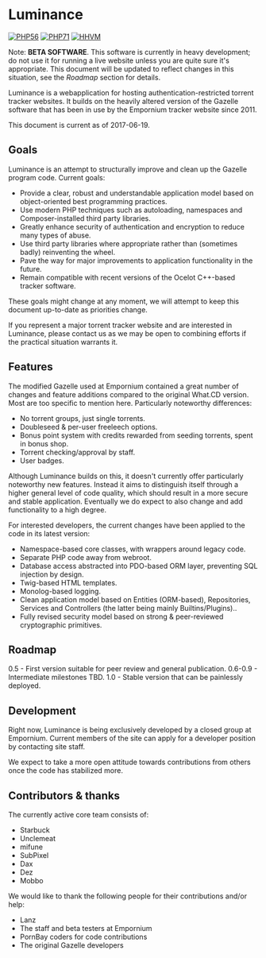 Luminance
=========

[![PHP56](https://img.shields.io/badge/PHP-5.6-brightgreen.svg)]()
[![PHP71](https://img.shields.io/badge/PHP-7.x-blue.svg)]()
[![HHVM](https://img.shields.io/badge/HHVM-3.x-blue.svg)]()


Note: **BETA SOFTWARE**. This software is currently in heavy development; do not use it for running a live website unless you are quite sure it's appropriate. This document will be updated to reflect changes in this situation, see the *Roadmap* section for details.

Luminance is a webapplication for hosting authentication-restricted torrent tracker websites.
It builds on the heavily altered version of the Gazelle software that has been in use by the Empornium tracker website since 2011.

This document is current as of 2017-06-19.


Goals
-----

Luminance is an attempt to structurally improve and clean up the Gazelle program code. Current goals:

-   Provide a clear, robust and understandable application model based on object-oriented best programming practices.
-   Use modern PHP techniques such as autoloading, namespaces and Composer-installed third party libraries.
-   Greatly enhance security of authentication and encryption to reduce many types of abuse.
-   Use third party libraries where appropriate rather than (sometimes badly) reinventing the wheel.
-   Pave the way for major improvements to application functionality in the future.
-   Remain compatible with recent versions of the Ocelot C++-based tracker software.

These goals might change at any moment, we will attempt to keep this document up-to-date as priorities change.

If you represent a major torrent tracker website and are interested in Luminance, please contact us as we may be open to combining efforts if the practical situation warrants it.


Features
--------

The modified Gazelle used at Empornium contained a great number of changes and feature additions compared to the original What.CD version.
Most are too specific to mention here. Particularly noteworthy differences:

-   No torrent groups, just single torrents.
-   Doubleseed & per-user freeleech options.
-   Bonus point system with credits rewarded from seeding torrents, spent in bonus shop.
-   Torrent checking/approval by staff.
-   User badges.

Although Luminance builds on this, it doesn't currently offer particularly noteworthy new features. Instead it aims to distinguish itself through a higher general level of code quality, which should result in a more secure and stable application. Eventually we do expect to also change and add functionality to a high degree.

For interested developers, the current changes have been applied to the code in its latest version:

-   Namespace-based core classes, with wrappers around legacy code.
-   Separate PHP code away from webroot.
-   Database access abstracted into PDO-based ORM layer, preventing SQL injection by design.
-   Twig-based HTML templates.
-   Monolog-based logging.
-   Clean application model based on Entities (ORM-based), Repositories, Services and Controllers (the latter being mainly Builtins/Plugins)..
-   Fully revised security model based on strong & peer-reviewed cryptographic primitives.


Roadmap
-------

0.5 - First version suitable for peer review and general publication.
0.6-0.9 - Intermediate milestones TBD.
1.0 - Stable version that can be painlessly deployed.


Development
-----------

Right now, Luminance is being exclusively developed by a closed group at Empornium. Current members of the site can apply for a developer position by contacting site staff.

We expect to take a more open attitude towards contributions from others once the code has stabilized more.


Contributors & thanks
---------------------

The currently active core team consists of:

-   Starbuck
-   Unclemeat
-   mifune
-   SubPixel
-   Dax
-   Dez
-   Mobbo

We would like to thank the following people for their contributions and/or help:

-   Lanz
-   The staff and beta testers at Empornium
-   PornBay coders for code contributions
-   The original Gazelle developers
